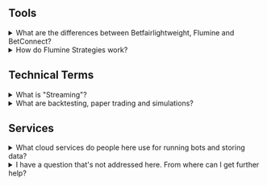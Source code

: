 ## Tools

<details markdown=1>
<summary>What are the differences between Betfairlightweight, Flumine and BetConnect?</summary>
Betcode-org currently supports three python packages: Betfairlightweight, Flumine and BetConnect. The Betfairlightweight and BetConnect packages are wrappers around the Betfair and Beconnect Betting Exchange APIs, allowing requests to be made to those services and responses to be handled.

Flumine is a trading framework that sits on top of Betfairlightweight and can also be used with the BetConnect package. It handles a ot of the repetitive work needed to run strategies and so offers a quick, efficient and battle-tested structure for developing and executing betting strategies at those exchanges.
</details>

<details markdown=1>
<summary>How do Flumine Strategies work?</summary>
Ooo. Big question. There's a [technical overview](https://betcode-org.github.io/flumine/architecture/) of the structure in the documentation, but if you'll looking for a more accessible entry point, take a look at the [lowest layer example](https://github.com/betcode-org/flumine/blob/master/examples/strategies/lowestlayer.py) in the code's examples folder.

That example shows how, with only a few lines of code, you can filter the sports markets in which you want to trade, calculate condiions and place orders when they're met and then monitor orders and remove the ones that aren't matched.
</details>

## Technical Terms

<details markdown=1>
<summary>What is "Streaming"?</summary>
If you want to know the current prices for an event at Betfair, you could post an API request for that information and receive back a response with that information. However, it would be out-of-date almost as soon as you receive it. So you could end up making huge numers of requests just to stay current.

This "polling" apporach creates processing load for you and for Betfair's servers, so Betfair offers a much more efficient alternative, called streaming. When streming, you first tell Betfair what types of markets you wish to follow (known as subscribing), they will send you the current state of each of those markets and then whenever there is a price change they'll automatically send ("push") an update to your data stream.

As Betfair only normally sends changes, there is a lot less data needing to be sent. better still, as new markets are opened matching your original subscription, Betfair will automatically start to include these too in the data that it sends you.

Betfairlightweight can manage subscriptions and updates to your stream and either pass them to you for processing directly, but it's easier to subscribe to streams and handle the responses in Flumine.

It's also possible to stream orders, and if you use Flumine for your trading strategies, it will do this automatically for you.
Streaming is not currently available for the BetConnect Exchange.
</details>

<details markdown=1>
<summary>What are backtesting, paper trading and simulations?</summary>
Backtesting is a key step in betting strategy development. It means taking a strategy that you think may be profitable and seeing what the results would be if you were to run it against historical data.

Paper testing is another way of testing a strategy whereby instead of placing real bets, you record the bets your strategy would have made, before or during the event, and then see what what the results would have been once the event has finished. Historically you would have written the details of the bets you would have placed, hence the name, though we can do better now.

As in both cases no bets are actually placed, we have to work out what the results would have been. Flumine can do this for us by simulating the market and assessing whether the bet would have been matched and then evaluating the resulting profit (or loss) when the market closed. So backtesting and peper trading through Flumine are both examples of simulations.

It is importat to note that the Fumine simulation engine has some real-world limitations. It can't anticipate the effect that placing bets will have on the market itself. So for example, placing a very large bet in real-life will often change how other bettors act, e.g. change prices, in ways that the simulator can't anticipate.
</details> 

## Services

<details markdown=1>
<summary>What cloud services do people here use for running bots and storing data?</summary>
Although some use Google Cloud, the majority of active users of this channel seem to prefer AWS. So S3 is the preferred choice for storing historic data and EC2 instances for running bots.

In addition, some use AWS Lambda for data ingestion and cleansing, and a variety of databases are used for storing meta data or real-time data.
</details>

<details markdown=1>
<summary>I have a question that's not addressed here. From where can I get further help?</summary>
If you haven't already, it's certainly worth diving into the more [advanced topics in the documentation](https://betcode-org.github.io/flumine/clients/).

If you still have questions, then the betcode community hangs out on [Slack](https://join.slack.com/t/betcode-org/shared_invite/zt-h0ato238-PPbfU_T7Ji0ORjz0ESIJkg).
</details>
